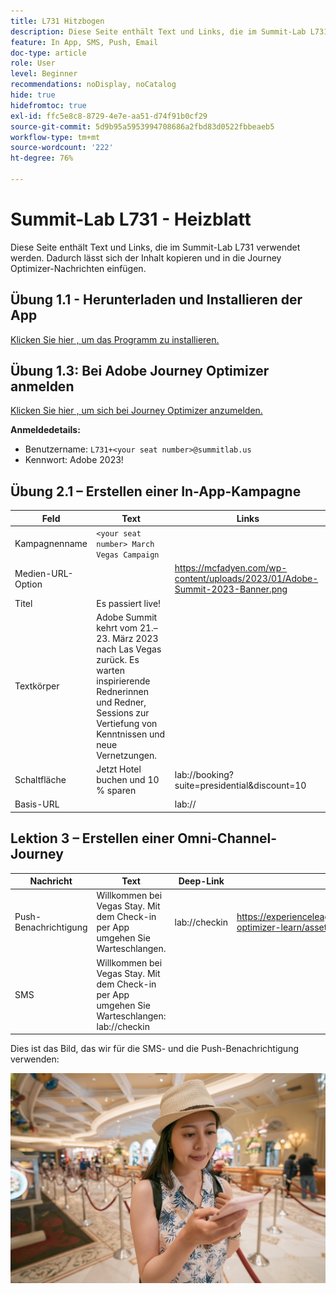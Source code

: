 ```yaml
---
title: L731 Hitzbogen
description: Diese Seite enthält Text und Links, die im Summit-Lab L731 verwendet werden.
feature: In App, SMS, Push, Email
doc-type: article
role: User
level: Beginner
recommendations: noDisplay, noCatalog
hide: true
hidefromtoc: true
exl-id: ffc5e8c8-8729-4e7e-aa51-d74f91b0cf29
source-git-commit: 5d9b95a5953994708686a2fbd83d0522fbbeaeb5
workflow-type: tm+mt
source-wordcount: '222'
ht-degree: 76%

---
```


# Summit-Lab L731 - Heizblatt

Diese Seite enthält Text und Links, die im Summit-Lab L731 verwendet werden. Dadurch lässt sich der Inhalt kopieren und in die Journey Optimizer-Nachrichten einfügen.

## Übung 1.1 - Herunterladen und Installieren der App

[Klicken Sie hier , um das Programm zu installieren.](https://testflight.apple.com/join/H0N5iWvW)

## Übung 1.3: Bei Adobe Journey Optimizer anmelden

[Klicken Sie hier , um sich bei Journey Optimizer anzumelden.](https://experience.adobe.com/#/@techmarketingdemos/sname:summit-2023-ajo-lab/journey-optimizer/home)

**Anmeldedetails:**

* Benutzername: `L731+<your seat number>@summitlab.us`
* Kennwort: Adobe 2023!


## Übung 2.1 – Erstellen einer In-App-Kampagne

| Feld | Text | Links |
|----|----|----|
| Kampagnenname | `<your seat number> March Vegas Campaign` |  |
| Medien-URL-Option |  | https://mcfadyen.com/wp-content/uploads/2023/01/Adobe-Summit-2023-Banner.png |
| Titel | Es passiert live! |  |
| Textkörper | Adobe Summit kehrt vom 21.–23. März 2023 nach Las Vegas zurück. Es warten inspirierende Rednerinnen und Redner, Sessions zur Vertiefung von Kenntnissen und neue Vernetzungen. |  |
| Schaltfläche | Jetzt Hotel buchen und 10 % sparen | lab://booking?suite=presidential&amp;discount=10 |
| Basis-URL |  | lab:// |



## Lektion 3 – Erstellen einer Omni-Channel-Journey

| Nachricht | Text | Deep-Link | Medien |
|----|----|----|----|
| Push-Benachrichtigung | Willkommen bei Vegas Stay. Mit dem Check-in per App umgehen Sie Warteschlangen. | lab://checkin | https://experienceleague.adobe.com/docs/journey-optimizer-learn/assets/vegas_online_check_in.jpg |
| SMS | Willkommen bei Vegas Stay. Mit dem Check-in per App umgehen Sie Warteschlangen: lab://checkin |  |


Dies ist das Bild, das wir für die SMS- und die Push-Benachrichtigung verwenden:

![Online-Check-in](/help/assets/vegas_online_check_in.jpg)
